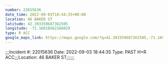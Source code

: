 ```yaml
---
number: 22015636
date_time: 2022-09-03T18:44:35+00:00
location: 46 BAKER ST
latitude: 42.393359687362505
longitude: -71.16018562166029
type: R ACC
google_maps_link: https://maps.google.com/?q=42.393359687362505,-71.16018562166029
---
```


;;;Incident #: 22015636   Date: 2022-09-03 18:44:35    Type: PAST H+R ACC;;;Location: 46 BAKER ST;;;;;;
